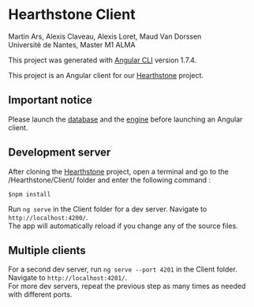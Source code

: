 # Hearthstone Client
Martin Ars, Alexis Claveau, Alexis Loret, Maud Van Dorssen</br>
Université de Nantes, Master M1 ALMA

This project was generated with [Angular CLI](https://github.com/angular/angular-cli) version 1.7.4.

This project is an Angular client for our [Hearthstone](https://github.com/Decator/Hearthstone) project. 

## Important notice
Please launch the [database](https://github.com/Decator/Hearthstone/tree/master/Database) and the [engine](https://github.com/Decator/Hearthstone/tree/master/Engine) before launching an Angular client.

## Development server
After cloning the [Hearthstone](https://github.com/Decator/Hearthstone) project, open a terminal and go to the /Hearthstone/Client/ folder and enter the following command :
```
$npm install
```
Run `ng serve` in the Client folder for a dev server. Navigate to `http://localhost:4200/`.<br/>
The app will automatically reload if you change any of the source files.

## Multiple clients
For a second dev server, run `ng serve --port 4201` in the Client folder. Navigate to `http://localhost:4201/`.<br/>
For more dev servers, repeat the previous step as many times as needed with different ports.
